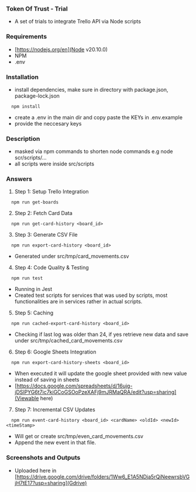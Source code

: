### Token Of Trust - Trial

- A set of trials to integrate Trello API via Node scripts

### Requirements

- [https://nodejs.org/en](Node v20.10.0)
- NPM
- .env

### Installation

- install dependencies, make sure in directory with package.json, package-lock.json

```
  npm install
```

- create a .env in the main dir and copy paste the KEYs in .env.example
- provide the neccesary keys

### Description

- masked via npm commands to shorten node commands e.g node scr/scripts/...
- all scripts were inside src/scripts

### Answers

1. Step 1: Setup Trello Integration

```
  npm run get-boards
```

2. Step 2: Fetch Card Data

```
  npm run get-card-history <board_id>
```

3. Step 3: Generate CSV File

```
  npm run export-card-history <board_id>
```

- Generated under src/tmp/card_movements.csv

4. Step 4: Code Quality & Testing

```
  npm run test
```

- Running in Jest
- Created test scripts for services that was used by scripts, most functionalities are in services rather in actual scripts.

5. Step 5: Caching

```
  npm run cached-export-card-history <board_id>
```

- Checking if last log was older than 24, if yes retrieve new data and save under src/tmp/cached_card_movements.csv

6. Step 6: Google Sheets Integration

```
  npm run export-card-history-sheets <board_id>
```

- When executed it will update the google sheet provided with new value instead of saving in sheets
- [https://docs.google.com/spreadsheets/d/16ujg-jDSlPYG6t7ic7kiGCoGSOoPzeXAFj9mJRMaQRA/edit?usp=sharing](Viewable here)

7. Step 7: Incremental CSV Updates

```
  npm run event-card-history <board_id> <cardName> <oldId> <newId> <timeStamp>
```

- Will get or create src/tmp/even_card_movements.csv
- Append the new event in that file.

### Screenshots and Outputs

- Uploaded here in [https://drive.google.com/drive/folders/1Ww6_E1A5NDja5rQiNeewrsbVGjH7tE17?usp=sharing](Gdrive)
